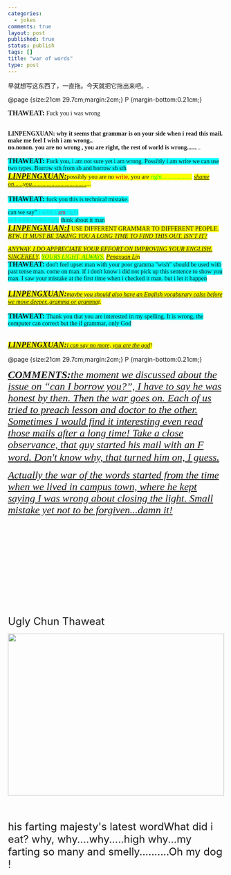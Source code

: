 ```yaml
--- 
categories: 
  - jokes
comments: true
layout: post
published: true
status: publish
tags: []
title: "war of words"
type: post
---
```

<div id="msgcns!3725CC0EE38B1F6!1012" class="bvMsg">早就想写这东西了，一直拖。今天就把它拖出来吧。.<br> 
	
	
	
	
	
	
@page
{size:21cm 29.7cm;margin:2cm;}
P
{margin-bottom:0.21cm;}

	

<font face="Times New Roman, serif"><b><font size="3">THAWEAT:
</font></b>Fuck you i was wrong  </font>

<br>
<font face="Times New Roman, serif"><b>LINPENGXUAN:
why it seems that grammar is on your side when i read this mail. make
me feel I wish i am wrong..<br>no.nonon. you are no wrong , you are
right, the rest of world is wrong......</b>...</font>

<font face="Times New Roman, serif"><span style="background:rgb(0,255,255) none repeat scroll 0 50%;"><b><font size="3">THAWEAT:
</font></b>Fuck you, i am not sure yet i am wrong. Possibly i am
write we can use two types. Borrow sth from sb and borrow sb sth</span></font>
<br>
<font face="Times New Roman, serif"><span style="background:rgb(255,255,0) none repeat scroll 0 50%;"><b><u><i><font size="4">LINPENGXUAN:</font></i></u></b>possibly
you are no <font color="#c00000">write, </font>you are
<font color="#00ff00">right....................</font></span></font>
<font face="Times New Roman, serif"><span style="background:rgb(255,255,0) none repeat scroll 0 50%;"><u><i>shame
on......you....................................</i></u>...</span></font>
<br><br>
<font face="Times New Roman, serif"><span style="background:rgb(0,255,255) none repeat scroll 0 50%;"><b><font size="3">THAWEAT:
</font></b>fuck you this is technical mistake. </span></font>

<font face="Times New Roman, serif"><span style="background:rgb(0,255,255) none repeat scroll 0 50%;">can
we say" <font color="#33cccc">I wish i<font color="#ff0033"> am</font>
right              
or I wish i were right</font></span></font>
<font face="Times New Roman, serif"><span style="background:rgb(0,255,255) none repeat scroll 0 50%;">think
about it man</span></font>
<br>
<font face="Times New Roman, serif"><span style="background:rgb(255,255,0) none repeat scroll 0 50%;"><b><u><i><font size="4">LINPENGXUAN:I</font></i></u></b>
USE DIFFERENT GRAMMAR TO DIFFERENT PEOPLE.</span></font>
<font face="Times New Roman, serif"><i><u><span style="background:rgb(255,255,0) none repeat scroll 0 50%;">BTW,
IT MUST BE TAKING YOU A LONG TIME TO FIND THIS OUT. ISN'T IT? </span></u></i></font>

<font face="Times New Roman, serif"><i><u><span style="background:rgb(255,255,0) none repeat scroll 0 50%;">ANYWAY,
I DO APPRECIATE YOUR EFFORT ON IMPROVING YOUR ENGLISH.</span></u></i></font>
<font face="Times New Roman, serif"><i><u><span style="background:rgb(255,255,0) none repeat scroll 0 50%;">SINCERELY,</span></u></i></font>
<font color="#00c000"><font face="Times New Roman, serif"><i><u><span style="background:rgb(255,255,0) none repeat scroll 0 50%;">YOURS
LIGHT, ALWAYS.</span></u></i></font></font>
<font face="Times New Roman, serif"><span style="background:rgb(255,255,0) none repeat scroll 0 50%;"><u><i>Pengxuan
Li</i></u>n</span></font>
<br>
<font face="Times New Roman, serif"><span style="background:rgb(0,255,255) none repeat scroll 0 50%;"><b><font size="3">THAWEAT:
</font></b>don't feel upset man with your poor gramma "wish"
should be used with past tense man. come on man. if i don't know i
did not pick up this sentence to show you man. I saw your mistake at
the first time when i checked it man. but i let it happen</span></font>
<br><br>
<font face="Times New Roman, serif"><span style="background:rgb(255,255,0) none repeat scroll 0 50%;"><u><i><b><font size="4">LINPENGXUAN:</font></b>maybe
you should also have an English vocaburary calss before we move
deeper..gramma or gramma</i></u>r.</span></font>
<br>
<font face="Times New Roman, serif"><br><span style="background:rgb(0,255,255) none repeat scroll 0 50%;"><b><font size="3">THAWEAT:
</font></b>Thank you that you are interested in my spelling. It is
wrong, the computer can correct but the if grammar, only God </span></font>

<br>
<font face="Times New Roman, serif"><span style="background:rgb(255,255,0) none repeat scroll 0 50%;"><u><i><b><font size="4">LINPENGXUAN:</font></b>i
can say no more, you are the god</i></u>!</span></font>
<br>



	
	
	
	
	
	
	
@page
{size:21cm 29.7cm;margin:2cm;}
P
{margin-bottom:0.21cm;}

	

<font face="Times New Roman, serif" size="5"><i><u><b><font>COMMENTS:</font></b>the
moment we discussed about the issue on “can I borrow you?”, I
have to say he was honest by then. Then the war goes on. Each of us
tried to preach lesson and doctor to the other. Sometimes I would
find it interesting even read those mails after a long time! Take a
close observance, that guy started his mail with an F word. Don't
know why, that turned him on, I guess.</u></i></font>
<font size="5"><br></font>

<font face="Times New Roman, serif" size="5"><i><u>Actually
the war of the words started from the time when we lived in campus
town, where he kept saying I was wrong about closing the light. Small
mistake yet not to be forgiven...damn it!</u></i></font>


<font size="5"><br></font>

<font size="5"><br></font>

<font size="5"><br></font>

<font size="5"><br></font>

<font size="5"><br></font>

<font size="5">Ugly Chun  Thaweat</font><div style="width:502px;"><img src="http://static.flickr.com/56/110697940_483df6e4e4.jpg?v=0" alt="" height="375" width="500"></div>

<font size="5"><br></font>

<font size="5">his farting majesty's latest word</font><font size="5">What did i eat? why, why....why.....high why...my farting so many and smelly..........Oh my dog !<br></font>

<font size="5"><br></font>

<font size="5"><br></font>
<br>
</div>
